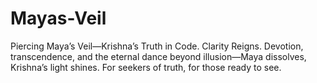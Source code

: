 # Mayas-Veil
Piercing Maya’s Veil—Krishna’s Truth in Code. Clarity Reigns. Devotion, transcendence, and the eternal dance beyond illusion—Maya dissolves, Krishna’s light shines. For seekers of truth, for those ready to see.
